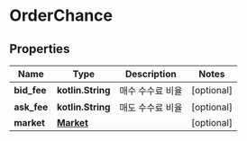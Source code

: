 
# OrderChance

## Properties
Name | Type | Description | Notes
------------ | ------------- | ------------- | -------------
**bid_fee** | **kotlin.String** | 매수 수수료 비율 |  [optional]
**ask_fee** | **kotlin.String** | 매도 수수료 비율 |  [optional]
**market** | [**Market**](Market.md) |  |  [optional]



